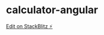 # calculator-angular

[Edit on StackBlitz ⚡️](https://stackblitz.com/edit/calculator-angular8-uukgcb)